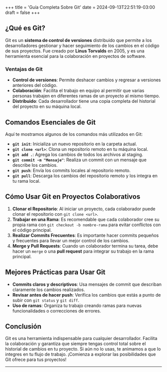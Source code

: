 +++
title = 'Guía Completa Sobre Git'
date = 2024-09-13T22:51:19-03:00
draft = false
+++

## ¿Qué es Git?

Git es un **sistema de control de versiones** distribuido que permite a los desarrolladores gestionar y hacer seguimiento de los cambios en el código de sus proyectos. Fue creado por **Linus Torvalds** en 2005, y es una herramienta esencial para la colaboración en proyectos de software.

### Ventajas de Git

- **Control de versiones**: Permite deshacer cambios y regresar a versiones anteriores del código.
- **Colaboración**: Facilita el trabajo en equipo al permitir que varias personas trabajen en diferentes ramas de un proyecto al mismo tiempo.
- **Distribuido**: Cada desarrollador tiene una copia completa del historial del proyecto en su máquina local.

## Comandos Esenciales de Git

Aquí te mostramos algunos de los comandos más utilizados en Git:

- **`git init`**: Inicializa un nuevo repositorio en la carpeta actual.
- **`git clone <url>`**: Clona un repositorio remoto en tu máquina local.
- **`git add .`**: Agrega los cambios de todos los archivos al staging.
- **`git commit -m "Mensaje"`**: Realiza un commit con un mensaje que describe los cambios.
- **`git push`**: Envía los commits locales al repositorio remoto.
- **`git pull`**: Descarga los cambios del repositorio remoto y los integra en tu rama local.

## Cómo Usar Git en Proyectos Colaborativos

1. **Clonar el Repositorio**: Al iniciar un proyecto, cada colaborador puede clonar el repositorio con `git clone <url>`.
2. **Trabajar en una Rama**: Es recomendable que cada colaborador cree su propia rama con `git checkout -b nombre-rama` para evitar conflictos con el código principal.
3. **Realizar Commits Frecuentes**: Es importante hacer commits pequeños y frecuentes para llevar un mejor control de los cambios.
4. **Merge y Pull Requests**: Cuando un colaborador termina su tarea, debe hacer un `merge` o una **pull request** para integrar su trabajo en la rama principal.

## Mejores Prácticas para Usar Git

- **Commits claros y descriptivos**: Usa mensajes de commit que describan claramente los cambios realizados.
- **Revisar antes de hacer push**: Verifica los cambios que estás a punto de subir con `git status` y `git diff`.
- **Uso de ramas**: Organiza tu trabajo creando ramas para nuevas funcionalidades o correcciones de errores.

## Conclusión

Git es una herramienta indispensable para cualquier desarrollador. Facilita la colaboración y garantiza que siempre tengas control total sobre el historial de cambios en tu proyecto. Si aún no lo usas, te animamos a que lo integres en tu flujo de trabajo. ¡Comienza a explorar las posibilidades que Git ofrece para tus proyectos!

---

